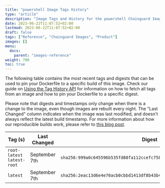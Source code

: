```yaml
---
title: "powershell Image Tags History"
type: "article"
description: "Image Tags and History for the powershell Chainguard Image"
date: 2023-06-22T11:07:52+02:00
lastmod: 2023-06-22T11:07:52+02:00
draft: false
tags: ["Reference", "Chainguard Images", "Product"]
images: []
menu:
  docs:
    parent: "images-reference"
weight: 700
toc: true
---
```


The following table contains the most recent tags and digests that can be used to pin your Dockerfile to a specific build of this image. Check our guide on [Using the Tag History API](/chainguard/chainguard-images/using-the-tag-history-api/) for information on how to fetch all tags from an image and how to pin your Dockerfile to a specific digest.

Please note that digests and timestamps only change when there is a change to the image, even though images are rebuilt every night. The "Last Changed" column indicates when the image was last modified, and doesn't always reflect the latest build timestamp. For more information about how our reproducible builds work, please refer to [this blog post](https://www.chainguard.dev/unchained/reproducing-chainguards-reproducible-image-builds).

| Tag (s)                      | Last Changed  | Digest                                                                    |
|------------------------------|---------------|---------------------------------------------------------------------------|
|  `root-latest` `latest-root` | September 7th | `sha256:999a0c645596b535fd80fa112ccefc758c8cee02bbe02d5f80ff3ffb77ba0d47` |
|  `latest`                    | September 7th | `sha256:2eac13d6e4e70acb0cbbd1413df8b43b473b2d3f177f27be18e1c5a53d6b59b2` |
